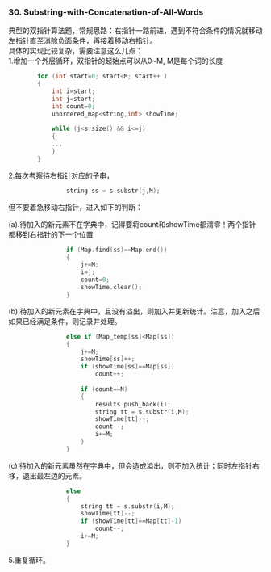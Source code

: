 ### 30. Substring-with-Concatenation-of-All-Words  
典型的双指针算法题，常规思路：右指针一路前进，遇到不符合条件的情况就移动左指针直至消除负面条件，再接着移动右指针。  
具体的实现比较复杂，需要注意这么几点：  
1.增加一个外层循环，双指针的起始点可以从0~M, M是每个词的长度  
```cpp
        for (int start=0; start<M; start++ )
        {
            int i=start;
            int j=start;
            int count=0;
            unordered_map<string,int> showTime;
            
            while (j<s.size() && i<=j)
            {
            ...
            }
        }
```
2.每次考察待右指针对应的子串，
```cpp
                string ss = s.substr(j,M);
```
但不要着急移动右指针，进入如下的判断：

(a).待加入的新元素不在字典中，记得要将count和showTime都清零！两个指针都移到右指针的下一个位置
```cpp
                if (Map.find(ss)==Map.end())
                {
                    j+=M;
                    i=j;
                    count=0;
                    showTime.clear();
                }
```
(b).待加入的新元素在字典中，且没有溢出，则加入并更新统计。注意，加入之后如果已经满足条件，则记录并处理。
```cpp
                else if (Map_temp[ss]<Map[ss])
                {
                    j+=M;
                    showTime[ss]++;
                    if (showTime[ss]==Map[ss])
                        count++;
                    
                    if (count==N)
                    {
                        results.push_back(i);
                        string tt = s.substr(i,M);
                        showTime[tt]--;
                        count--;
                        i+=M;
                    }
                }
```
  (c) 待加入的新元素虽然在字典中，但会造成溢出，则不加入统计；同时左指针右移，退出最左边的元素。
```cpp
                else
                {
                    string tt = s.substr(i,M);
                    showTime[tt]--;
                    if (showTime[tt]==Map[tt]-1)
                        count--;
                    i+=M;
                }
```
5.重复循环。
